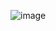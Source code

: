 ![image](https://user-images.githubusercontent.com/14829070/147861238-2b986884-3287-4868-8e25-331993bb0223.png)
